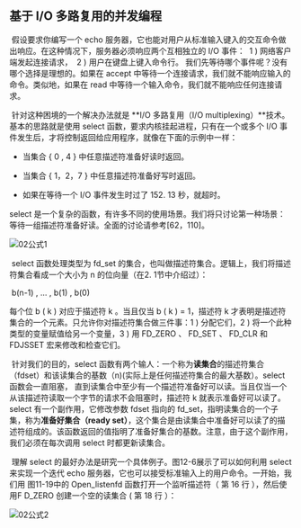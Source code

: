 ## 基于 I/O 多路复用的并发编程

​		假设要求你编写一个 echo 服务器，它也能对用户从标准输入键入的交互命令做出响应。在这种情况下，服务器必须响应两个互相独立的 I/O 事件：
​			1 ) 网络客户端发起连接请求，
​			2 ) 用户在键盘上键入命令行。
我们先等待哪个事件呢？没有哪个选择是理想的。如果在 accept 中等待一个连接请求，我们就不能响应输入的命令。类似地，如果在 read 中等待一个输入命令，我们就不能响应任何连接请求。

​		针对这种困境的一个解决办法就是 **I/O 多路复用（I/O multiplexing）**技术。基本的思路就是使用 select 函数，要求内核挂起进程，只有在一个或多个 I/O 事件发生后，才将控制返回给应用程序，就像在下面的示例中一样：

- 当集合 { 0 ,  4 } 中任意描述符准备好读时返回。

- 当集合 { 1，2，7 } 中任意描述符准备好写时返回。

- 如果在等待一个 I/O 事件发生时过了 152. 13 秒，就超时。

select 是一个复杂的函数，有许多不同的使用场景。我们将只讨论第一种场景：等待一组描述符准备好读。全面的讨论请参考[62，110]。

![02公式1](D:/GitHub/StudyDiary/04计算机系统/12并发编程/markdownimage/02公式1.png)

​		select 函数处理类型为 fd_set 的集合，也叫做描述符集合。逻辑上，我们将描述符集合看成一个大小为 n 的位向量（在2. 1节中介绍过）：

​																b(n-1) , ... , b(1) , b(0)

每个位 b ( k ) 对应于描述符 k 。当且仅当 b ( k )  = 1，描述符 k 才表明是描述符集合的一个元素。只允许你对描述符集合做三件事：1 ) 分配它们，2 ) 将一个此种类型的变量赋值给另一个变量，3 ) 用 FD_ZERO 、 FD_SET 、 FD_CLR 和 FDJSSET 宏来修改和检查它们。

​		针对我们的目的，select 函数有两个输人：一个称为**读集合**的描述符集合（fdset）和该读集合的基数（n)(实际上是任何描述符集合的最大基数）。select 函数会一直阻塞， 直到读集合中至少有一个描述符准备好可以读。当且仅当一个从该描述符读取一个字节的请求不会阻塞时，描述符 k 就表示准备好可以读了。select 有一个副作用，它修改参数 fdset 指向的 fd_set，指明读集合的一个子集，称为**准备好集合（ready set）**，这个集合是由读集合中准备好可以读了的描述符组成的。该函数返回的值指明了准备好集合的基数。注意，由于这个副作用，我们必须在每次调用 select 时都更新读集合。

​		理解 select 的最好办法是研究一个具体例子。图12-6展示了可以如何利用 select 来实现一个迭代 echo 服务器，它也可以接受标准输入上的用户命令。一开始，我们用 图11-19中的 Open_listenfd 函数打开一个监听描述符（ 第 16 行 ），然后使用F D_ZERO 创建一个空的读集合 ( 第 18 行 ）：

![02公式2](D:/GitHub/StudyDiary/04计算机系统/12并发编程/markdownimage/02公式2.png)